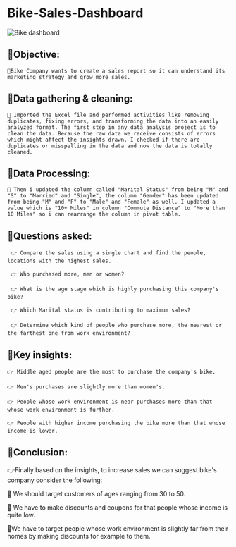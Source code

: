 # Bike-Sales-Dashboard
![Bike dashboard](https://github.com/Mahmoud123Atef/Bike-Sales-Dashboard/assets/108003960/d08e590c-bfec-467b-9f41-fea92296e662)

## 🎯Objective:

    🌟Bike Company wants to create a sales report so it can understand its marketing strategy and grow more sales.

## 🎯Data gathering & cleaning:

    🌟 Imported the Excel file and performed activities like removing duplicates, fixing errors, and transforming the data into an easily analyzed format. The first step in any data analysis project is to clean the data. Because the raw data we receive consists of errors which might affect the insights drawn. I checked if there are duplicates or misspelling in the data and now the data is totally cleaned.



## 🎯Data Processing:

    🌟 Then i updated the column called "Marital Status" from being "M" and "S" to "Married" and "Single", the column "Gender" has been updated from being "M" and "F" to "Male" and "Female" as well. I updated a value which is "10+ Miles" in column "Commute Distance" to "More than 10 Miles" so i can rearrange the column in pivot table.



## 🎯Questions asked:

     👉 Compare the sales using a single chart and find the people, locations with the highest sales.

     👉 Who purchased more, men or women?

     👉 What is the age stage which is highly purchasing this company's bike?

     👉 Which Marital status is contributing to maximum sales?

     👉 Determine which kind of people who purchase more, the nearest or the farthest one from work environment?



## 🎯Key insights:

    👉 Middle aged people are the most to purchase the company's bike.

    👉 Men's purchases are slightly more than women's.

    👉 People whose work environment is near purchases more than that whose work environment is further.

    👉 People with higher income purchasing the bike more than that whose income is lower.



## 🎯Conclusion:

  👉Finally based on the insights, to increase sales we can suggest bike's company consider the following:

  💊 We should target customers of ages ranging from 30 to 50.

  💊 We have to make discounts and coupons for that people whose income is quite low.

  💊We have to target people whose work environment is slightly far from their homes by making discounts for example to them.
